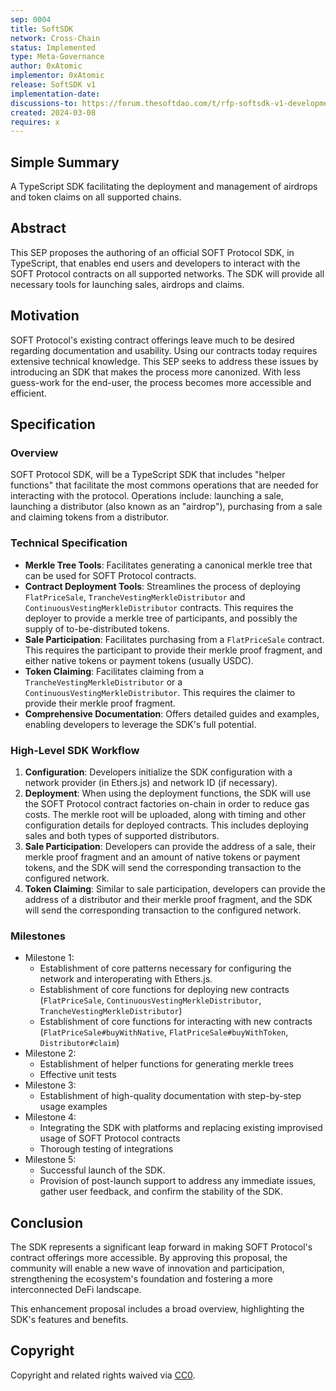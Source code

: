 ```yaml
---
sep: 0004
title: SoftSDK
network: Cross-Chain
status: Implemented
type: Meta-Governance
author: 0xAtomic
implementor: 0xAtomic
release: SoftSDK v1
implementation-date:
discussions-to: https://forum.thesoftdao.com/t/rfp-softsdk-v1-development/10722
created: 2024-03-08
requires: x
---
```


## Simple Summary

A TypeScript SDK facilitating the deployment and management of airdrops and token claims on all supported chains.

## Abstract

<!--A short (~200 word) description of the proposed change, the abstract should clearly describe the proposed change. This is what *will* be done if the SEP is implemented, not *why* it should be done or *how* it will be done. If the SEP proposes deploying a new contract, write, "we propose to deploy a new contract that will do x".-->

This SEP proposes the authoring of an official SOFT Protocol SDK, in TypeScript, that enables end users and developers to interact with the SOFT Protocol contracts on all supported networks. The SDK will provide all necessary tools for launching sales, airdrops and claims.

## Motivation

<!--This is the problem statement. This is the *why* of the SEP. It should clearly explain *why* the current state of the protocol is inadequate.  It is critical that you explain *why* the change is needed, if the SEP proposes changing how something is calculated, you must address *why* the current calculation is innaccurate or wrong. This is not the place to describe how the SEP will address the issue!-->

SOFT Protocol's existing contract offerings leave much to be desired regarding documentation and usability. Using our contracts today requires extensive technical knowledge. This SEP seeks to address these issues by introducing an SDK that makes the process more canonized. With less guess-work for the end-user, the process becomes more accessible and efficient.

## Specification

<!--The specification should describe the syntax and semantics of any new feature, there are five sections
1. Overview
2. Rationale
3. Technical Specification
4. Test Cases
5. Configurable Values
-->

### Overview

<!--This is a high level overview of *how* the SEP will solve the problem. The overview should clearly describe how the new feature will be implemented.-->

SOFT Protocol SDK, will be a TypeScript SDK that includes "helper functions" that facilitate the most commons operations that are needed for interacting with the protocol. Operations include: launching a sale, launching a distributor (also known as an "airdrop"), purchasing from a sale and claiming tokens from a distributor.

### Technical Specification

<!--The technical specification should outline the public API of the changes proposed. That is, changes to any of the interfaces Soft currently exposes or the creations of new ones.-->

- **Merkle Tree Tools**: Facilitates generating a canonical merkle tree that can be used for SOFT Protocol contracts.
- **Contract Deployment Tools**: Streamlines the process of deploying `FlatPriceSale`, `TrancheVestingMerkleDistributor` and `ContinuousVestingMerkleDistributor` contracts. This requires the deployer to provide a merkle tree of participants, and possibly the supply of to-be-distributed tokens.
- **Sale Participation**: Facilitates purchasing from a `FlatPriceSale` contract. This requires the participant to provide their merkle proof fragment, and either native tokens or payment tokens (usually USDC).
- **Token Claiming**: Facilitates claiming from a `TrancheVestingMerkleDistributor` or a `ContinuousVestingMerkleDistributor`. This requires the claimer to provide their merkle proof fragment.
- **Comprehensive Documentation**: Offers detailed guides and examples, enabling developers to leverage the SDK's full potential.

### High-Level SDK Workflow

1. **Configuration**: Developers initialize the SDK configuration with a network provider (in Ethers.js) and network ID (if necessary).
2. **Deployment**: When using the deployment functions, the SDK will use the SOFT Protocol contract factories on-chain in order to reduce gas costs. The merkle root will be uploaded, along with timing and other configuration details for deployed contracts. This includes deploying sales and both types of supported distributors.
3. **Sale Participation**: Developers can provide the address of a sale, their merkle proof fragment and an amount of native tokens or payment tokens, and the SDK will send the corresponding transaction to the configured network.
4. **Token Claiming**: Similar to sale participation, developers can provide the address of a distributor and their merkle proof fragment, and the SDK will send the corresponding transaction to the configured network.

### Milestones

- Milestone 1:
  - Establishment of core patterns necessary for configuring the network and interoperating with Ethers.js.
  - Establishment of core functions for deploying new contracts (`FlatPriceSale`, `ContinuousVestingMerkleDistributor`, `TrancheVestingMerkleDistributor`)
  - Establishment of core functions for interacting with new contracts (`FlatPriceSale#buyWithNative`, `FlatPriceSale#buyWithToken`, `Distributor#claim`)
- Milestone 2:
  - Establishment of helper functions for generating merkle trees
  - Effective unit tests
- Milestone 3:
  - Establishment of high-quality documentation with step-by-step usage examples
- Milestone 4:
  - Integrating the SDK with platforms and replacing existing improvised usage of SOFT Protocol contracts
  - Thorough testing of integrations
- Milestone 5:
  - Successful launch of the SDK.
  - Provision of post-launch support to address any immediate issues, gather user feedback, and confirm the stability of the SDK.

## Conclusion

The SDK represents a significant leap forward in making SOFT Protocol's contract offerings more accessible. By approving this proposal, the community will enable a new wave of innovation and participation, strengthening the ecosystem's foundation and fostering a more interconnected DeFi landscape.

This enhancement proposal includes a broad overview, highlighting the SDK's features and benefits.

## Copyright

Copyright and related rights waived via [CC0](https://creativecommons.org/publicdomain/zero/1.0/).
